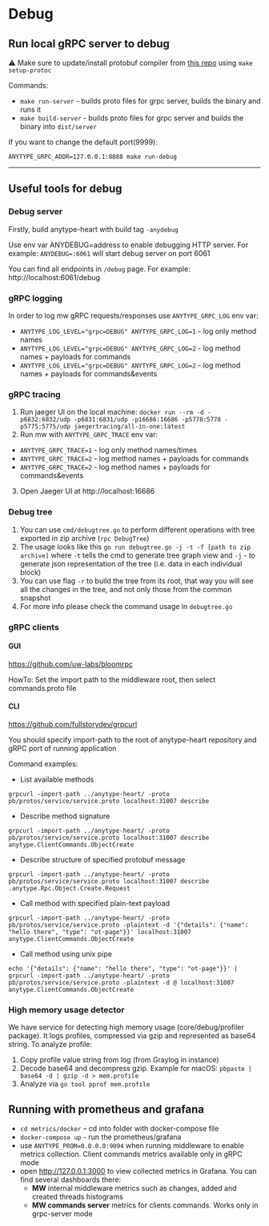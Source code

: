 # Debug
## Run local gRPC server to debug
⚠️ Make sure to update/install protobuf compiler from [this repo](https://github.com/anyproto/protobuf) using `make setup-protoc`

Commands:
- `make run-server` - builds proto files for grpc server, builds the binary and runs it
- `make build-server` - builds proto files for grpc server and builds the binary into `dist/server`

If you want to change the default port(9999):

`ANYTYPE_GRPC_ADDR=127.0.0.1:8888 make run-debug`

----
## Useful tools for debug

### Debug server

Firstly, build anytype-heart with build tag `-anydebug`

Use env var ANYDEBUG=address to enable debugging HTTP server. For example: `ANYDEBUG=:6061` will start debug server on port 6061

You can find all endpoints in `/debug` page. For example: http://localhost:6061/debug

### gRPC logging
In order to log mw gRPC requests/responses use `ANYTYPE_GRPC_LOG` env var:
- `ANYTYPE_LOG_LEVEL="grpc=DEBUG" ANYTYPE_GRPC_LOG=1` - log only method names
- `ANYTYPE_LOG_LEVEL="grpc=DEBUG" ANYTYPE_GRPC_LOG=2` - log method names  + payloads for commands
- `ANYTYPE_LOG_LEVEL="grpc=DEBUG" ANYTYPE_GRPC_LOG=2` - log method names  + payloads for commands&events

### gRPC tracing
1. Run jaeger UI on the local machine:
   ```docker run --rm -d -p6832:6832/udp -p6831:6831/udp -p16686:16686 -p5778:5778 -p5775:5775/udp jaegertracing/all-in-one:latest```
2. Run mw with `ANYTYPE_GRPC_TRACE` env var:
- `ANYTYPE_GRPC_TRACE=1` - log only method names/times
- `ANYTYPE_GRPC_TRACE=2` - log method names  + payloads for commands
- `ANYTYPE_GRPC_TRACE=2` - log method names  + payloads for commands&events
3. Open Jaeger UI at http://localhost:16686

### Debug tree
1. You can use `cmd/debugtree.go` to perform different operations with tree exported in zip archive (`rpc DebugTree`)
2. The usage looks like this `go run debugtree.go -j -t -f [path to zip archive]` where `-t` tells the cmd to generate tree graph view and `-j` - to generate json representation of the tree (i.e. data in each individual block)
3. You can use flag `-r` to build the tree from its root, that way you will see all the changes in the tree, and not only those from the common snapshot
3. For more info please check the command usage in `debugtree.go`

### gRPC clients

#### GUI

https://github.com/uw-labs/bloomrpc

HowTo: Set the import path to the middleware root, then select commands.proto file

#### CLI

https://github.com/fullstorydev/grpcurl

You should specify import-path to the root of anytype-heart repository and gRPC port of running application

Command examples:

- List available methods
```
grpcurl -import-path ../anytype-heart/ -proto pb/protos/service/service.proto localhost:31007 describe
```

- Describe method signature
```
grpcurl -import-path ../anytype-heart/ -proto pb/protos/service/service.proto localhost:31007 describe anytype.ClientCommands.ObjectCreate
```

- Describe structure of specified protobuf message
```
grpcurl -import-path ../anytype-heart/ -proto pb/protos/service/service.proto localhost:31007 describe .anytype.Rpc.Object.Create.Request
```

- Call method with specified plain-text payload
```
grpcurl -import-path ../anytype-heart/ -proto pb/protos/service/service.proto -plaintext -d '{"details": {"name": "hello there", "type": "ot-page"}}' localhost:31007 anytype.ClientCommands.ObjectCreate
```

- Call method using unix pipe
```
echo '{"details": {"name": "hello there", "type": "ot-page"}}' | grpcurl -import-path ../anytype-heart/ -proto pb/protos/service/service.proto -plaintext -d @ localhost:31007 anytype.ClientCommands.ObjectCreate
```

### High memory usage detector
We have service for detecting high memory usage (core/debug/profiler package). It logs profiles, compressed via gzip and represented as base64 string.
To analyze profile:
1) Copy profile value string from log (from Graylog in instance)
2) Decode base64 and decompress gzip. Example for macOS: `pbpaste | base64 -d | gzip -d > mem.profile`
3) Analyze via `go tool pprof mem.profile`

## Running with prometheus and grafana
- `cd metrics/docker` – cd into folder with docker-compose file
- `docker-compose up` - run the prometheus/grafana
- use `ANYTYPE_PROM=0.0.0.0:9094` when running middleware to enable metrics collection. Client commands metrics available only in gRPC mode
- open http://127.0.0.1:3000 to view collected metrics in Grafana. You can find several dashboards there:
    - **MW** internal middleware metrics such as changes, added and created threads histograms
    - **MW commands server** metrics for clients commands. Works only in grpc-server mode
